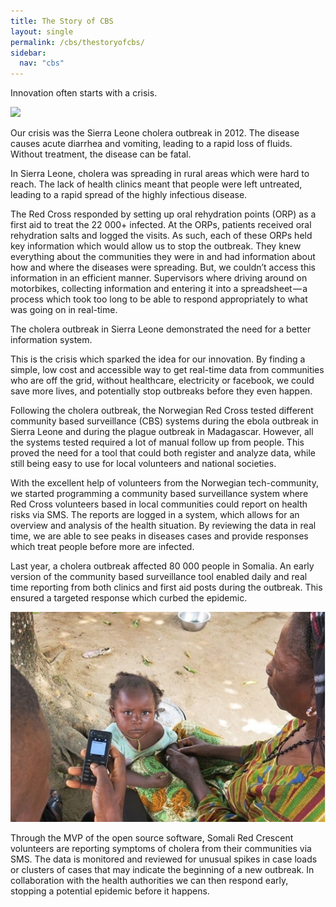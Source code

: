 ```yaml
---
title: The Story of CBS
layout: single
permalink: /cbs/thestoryofcbs/
sidebar:
  nav: "cbs"
---
```


Innovation often starts with a crisis.

 <a href="/assets/images/cbs_blog_pic_1.png"><img src="/assets/images/cbs_blog_pic_1.png"></a>

Our crisis was the Sierra Leone cholera outbreak in 2012. The disease causes acute diarrhea and vomiting, leading to a rapid loss of fluids. Without treatment, the disease can be fatal.

In Sierra Leone, cholera was spreading in rural areas which were hard to reach. The lack of health clinics meant that people were left untreated, leading to a rapid spread of the highly infectious disease.

The Red Cross responded by setting up oral rehydration points (ORP) as a first aid to treat the 22 000+ infected. At the ORPs, patients received oral rehydration salts and logged the visits. As such, each of these ORPs held key information which would allow us to stop the outbreak. They knew everything about the communities they were in and had information about how and where the diseases were spreading. But, we couldn’t access this information in an efficient manner. Supervisors where driving around on motorbikes, collecting information and entering it into a spreadsheet — a process which took too long to be able to respond appropriately to what was going on in real-time.

The cholera outbreak in Sierra Leone demonstrated the need for a better information system.

This is the crisis which sparked the idea for our innovation. By finding a simple, low cost and accessible way to get real-time data from communities who are off the grid, without healthcare, electricity or facebook, we could save more lives, and potentially stop outbreaks before they even happen. 

Following the cholera outbreak, the Norwegian Red Cross tested different community based surveillance (CBS) systems during the ebola outbreak in Sierra Leone and during the plague outbreak in Madagascar. However, all the systems tested required a lot of manual follow up from people. This proved the need for a tool that could both register and analyze data, while still being easy to use for local volunteers and national societies.

With the excellent help of volunteers from the Norwegian tech-community, we started programming a community based surveillance system where Red Cross volunteers based in local communities could report on health risks via SMS. The reports are logged in a system, which allows for an overview and analysis of the health situation. By reviewing the data in real time, we are able to see peaks in diseases cases and provide responses which treat people before more are infected.

Last year, a cholera outbreak affected 80 000 people in Somalia. An early version of the community based surveillance tool enabled daily and real time reporting from both clinics and first aid posts during the outbreak. This ensured a targeted response which curbed the epidemic.

 <a href="/assets/images/Skjermbilde.PNG"><img src="/assets/images/Skjermbilde.PNG"></a>

Through the MVP of the open source software, Somali Red Crescent volunteers are reporting symptoms of cholera from their communities via SMS. The data is monitored and reviewed for unusual spikes in case loads or clusters of cases that may indicate the beginning of a new outbreak. In collaboration with the health authorities we can then respond early, stopping a potential epidemic before it happens.

